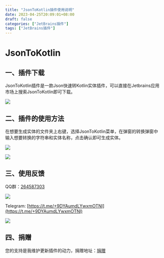```yaml
---
title: "JsonToKotlin插件使用说明"
date: 2023-04-25T20:09:01+08:00
draft: false
categories: ["JetBrains插件"]
tags: ["JetBrains插件"]
---
```


# JsonToKotlin

## 一、插件下载

JsonToKotlin插件是一款Json快速转Kotlin实体插件，可以直接在Jetbrains应用市场上搜索JsonToKotlin即可下载。

![](/images/jsontokotlin.png)

## 二、插件的使用方法

在想要生成实体的文件夹上右键，选择JsonToKotlin菜单，在弹窗的转换弹窗中输入想要转换的字符串和实体名称，点击确认即可生成实体。

![](/images/jsontokotlin_1.png)

![](/images/jsontorust_3.png)

## 三、使用反馈

QQ群：[264587303](https://jq.qq.com/?_wv=1027&k=96R8fd5v)

![](/images/qq_ercode.jpeg)

Telegram: [https://t.me/+9DYAumdLYwxmOTNl](https://t.me/+9DYAumdLYwxmOTNl)

![](/images/tg_ercode.jpeg)

## 四、捐赠

您的支持是我维护更新插件的动力，捐赠地址：[捐赠](https://rmondjone.github.io/%E5%85%B3%E4%BA%8E%E6%88%91/)



